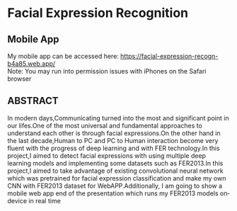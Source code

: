 # Facial Expression Recognition

## Mobile App
My mobile app can be accessed here: https://facial-expression-recogn-b4a85.web.app/ <br>
Note: You may run into permission issues with iPhones on the Safari browser

## ABSTRACT
In modern days,Communicating turned into the most and significant point in our lifes.One
of the most universal and fundamental approaches to understand each other is through facial
expressions.On the other hand in the last decade,Human to PC and PC to Human interaction become very fluent with the progress of deep learning and with FER technology.In this
project,I aimed to detect facial expressions with using multiple deep learning models and
implementing some datasets such as FER2013.In this project,I aimed to take advantage of
existing convolutional neural network which was pretrained for facial expression classification and make my own CNN with FER2013 dataset for WebAPP.Additionally, I am going to
show a mobile web app end of the presentation which runs my FER2013 models on­device in real time

